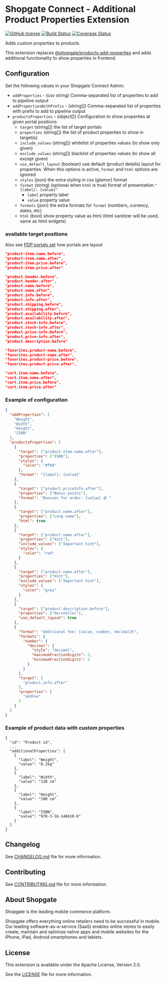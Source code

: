 # Shopgate Connect - Additional Product Properties Extension

[![GitHub license](http://dmlc.github.io/img/apache2.svg)](LICENSE)
[![Build Status](https://travis-ci.org/shopgate/ext-products-add-properties.svg?branch=master)](https://travis-ci.org/shopgate/ext-magento-favorites)
[![Coverage Status](https://coveralls.io/repos/github/shopgate/ext-products-add-properties/badge.svg?branch=master)](https://coveralls.io/github/shopgate/ext-products-add-properties?branch=master)

Adds custom properties to products.

This extension replaces [@shopgate/products-add-properties](https://github.com/shopgate/ext-products-add-properties) and adds additional functionality to show properties in frontend.

## Configuration

Set the following values in your Shopgate Connect Admin:

* `addProperties` - (csv string) Comma-separated list of properties to add to pipeline output
* `addPropertiesWithPrefix` - (string[]) Comma-separated list of properties with prefix to add to pipeline output
* `productsProperties` - (object[]) Configuration to show properties at given portal positions
    * `target` (string[]) the list of target portals
    * `properties` (string[]) the list of product properties to show in target(s)
    * `include_values` (string[]) whitelist of properties values (to show only given)
    * `exclude_values` (string[]) blacklist of properties values (to show all except given)
    * `use_default_layout` (boolean) use default (product details) layout for properties. When this options is active, `format` and `html` options are ignored 
    * `styles` (json) the extra styling in css (glamor) format
    * `format` (string) (optional when `html` is true) format of presentation `"{label}: {value}"`
        - `label` property label
        - `value` property value
    * `formats` (json) the extra formats for `format` (numbers, currency, dates, etc)
    * `html` (bool) show property value as html (html sanitizer will be used, same as html widgets)

### available target positions

Also see [PDP portals set](./demo/PDPportals.jpg) how portals are layout

```json
"product-item.name.before",
"product-item.name.after",
"product-item.price.before",
"product-item.price.after"

"product.header.before",
"product.header.after",
"product.name.before",
"product.name.after",
"product.info.before",
"product.info.after",
"product.shipping.before",
"product.shipping.after",
"product.availability.before",
"product.availability.after",
"product.stock-info.before",
"product.stock-info.after",
"product.price-info.before",
"product.price-info.after",
"product.description.before"

"favorites.product-name.before",
"favorites.product-name.after",
"favorites.product-price.before",
"favorites.product-price.after",

"cart.item.name.before",
"cart.item.name.after",
"cart.item.price.before",
"cart.item.price.after"
```

### Example of configuration

```json
{
  "addProperties": [
    "Weight",
    "Width",
    "Height",
    "ISBN"
  ],
  "productsProperties": [
    {
      "target": ["product-item.name.after"],
      "properties": ["ISBN"],
      "styles": {
        "color": "#f00"
      },
      "format": "{label}: {value}"
    },
    {
      "target": ["product.priceInfo.after"],
      "properties": ["Bonus points"],
      "format": "Bonuses for order: {value} 💰 "
    },
    {
      "target": ["product.name.after"],
      "properties": ["Long name"],
      "html": true
    },
    {
      "target": ["product.name.after"],
      "properties": ["Hint"],
      "include_values": ["Important hint"],
      "styles": {
        "color": "red"
      }
    },
    {
      "target": ["product.name.after"],
      "properties": ["Hint"],
      "exclude_values": ["Important hint"],
      "styles": {
        "color": "grey"
      }
    },
    {
      "target": ["product.description.before"],
      "properties": ["Hersteller"],
      "use_default_layout": true
    },
    {
      "format": "Additional fee: {value, number, decimal}€",
      "formats": {
        "number": {
          "decimal": {
            "style": "decimal",
            "maximumFractionDigits": 2,
            "minimumFractionDigits": 2
          }
        }
      },
      "target": [
        "product.info.after"
      ],
      "properties": [
        "addFee"
      ]
    }
  ]
}
```

### Example of product data with custom properties

```
{
  "id": "Product id",
  ...
  "additionalProperties": [
    {
      "label": "Weight",
      "value": "0.2kg"
    },
    {
      "label": "Width",
      "value": "120 cm"
    },
    {
      "label": "Height",
      "value": "100 cm"
    },
    {
      "label": "ISBN",
      "value": "978-3-16-148410-0"
    }
  ]
}
```

## Changelog

See [CHANGELOG.md](CHANGELOG.md) file for more information.

## Contributing

See [CONTRIBUTING.md](docs/CONTRIBUTING.md) file for more information.

## About Shopgate

Shopgate is the leading mobile commerce platform.

Shopgate offers everything online retailers need to be successful in mobile. Our leading
software-as-a-service (SaaS) enables online stores to easily create, maintain and optimize native
apps and mobile websites for the iPhone, iPad, Android smartphones and tablets.

## License

This extension is available under the Apache License, Version 2.0.

See the [LICENSE](./LICENSE) file for more information.
